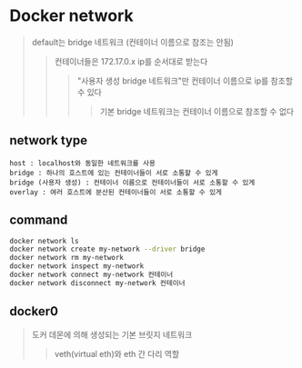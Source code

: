 # Docker network

> default는 bridge 네트워크 (컨테이너 이름으로 참조는 안됨)
>
> > 컨테이너들은 172.17.0.x ip를 순서대로 받는다
> >
> > > "사용자 생성 bridge 네트워크"만 컨테이너 이름으로 ip를 참조할 수 있다
> > >
> > > > 기본 bridge 네트워크는 컨테이너 이름으로 참조할 수 없다

## network type

```
host : localhost와 동일한 네트워크를 사용
bridge : 하나의 호스트에 있는 컨테이너들이 서로 소통할 수 있게
bridge (사용자 생성) : 컨테이너 이름으로 컨테이너들이 서로 소통할 수 있게
overlay : 여러 호스트에 분산된 컨테이너들이 서로 소통할 수 있게
```

## command

```bash
docker network ls
docker network create my-network --driver bridge
docker network rm my-network
docker network inspect my-network
docker network connect my-network 컨테이너
docker network disconnect my-network 컨테이너
```

## docker0

> 도커 데몬에 의해 생성되는 기본 브릿지 네트워크
>
> > veth(virtual eth)와 eth 간 다리 역할
